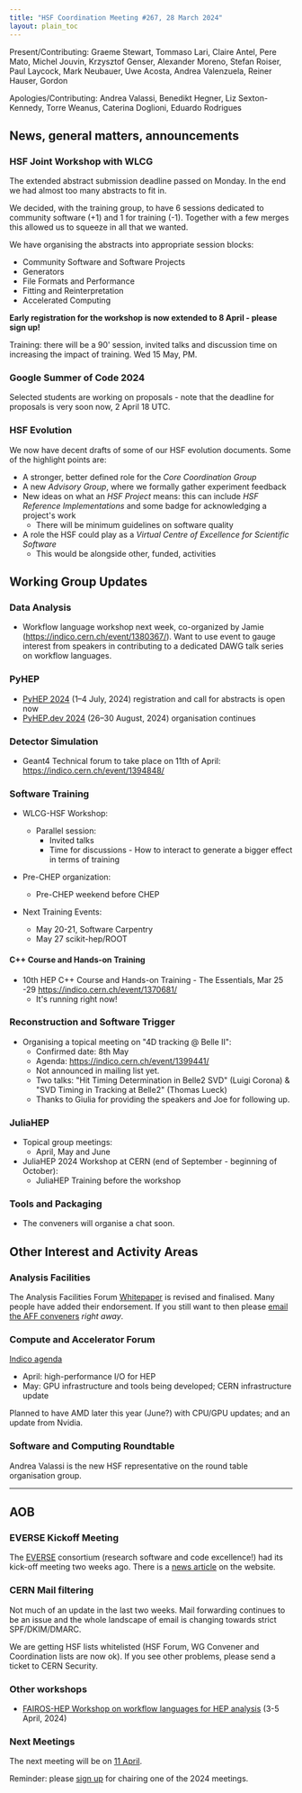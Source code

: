 ```yaml
---
title: "HSF Coordination Meeting #267, 28 March 2024"
layout: plain_toc
---
```


Present/Contributing: Graeme Stewart, Tommaso Lari, Claire Antel, Pere Mato, Michel Jouvin, Krzysztof Genser, Alexander Moreno, Stefan Roiser, Paul Laycock, Mark Neubauer, Uwe Acosta, Andrea Valenzuela, Reiner Hauser, Gordon

Apologies/Contributing: Andrea Valassi, Benedikt Hegner, Liz Sexton-Kennedy, Torre Weanus, Caterina Doglioni, Eduardo Rodrigues

## News, general matters, announcements

### HSF Joint Workshop with WLCG

The extended abstract submission deadline passed on Monday. In the end we had almost too many abstracts to fit in.

We decided, with the training group, to have 6 sessions dedicated to community software (+1) and 1 for training (-1). Together with a few merges this allowed us to squeeze in all that we wanted. 

We have organising the abstracts into appropriate session blocks:

- Community Software and Software Projects
- Generators
- File Formats and Performance
- Fitting and Reinterpretation
- Accelerated Computing

**Early registration for the workshop is now extended to 8 April - please sign up!**

Training: there will be a 90' session, invited talks and discussion time on increasing the impact of training. Wed 15 May, PM.

### Google Summer of Code 2024

Selected students are working on proposals - note that the deadline for proposals is very soon now, 2 April 18 UTC.

### HSF Evolution

We now have decent drafts of some of our HSF evolution documents. Some of the highlight points are:

- A stronger, better defined role for the *Core Coordination Group*
- A new *Advisory Group*, where we formally gather experiment feedback
- New ideas on what an *HSF Project* means: this can include *HSF Reference Implementations* and some badge for acknowledging a project's work
    - There will be minimum guidelines on software quality
- A role the HSF could play as a *Virtual Centre of Excellence for Scientific Software*
    - This would be alongside other, funded, activities

## Working Group Updates

### Data Analysis

- Workflow language workshop next week, co-organized by Jamie (https://indico.cern.ch/event/1380367/). Want to use event to gauge interest from speakers in contributing to a dedicated DAWG talk series on workflow languages.

### PyHEP

- [PyHEP 2024](https://indico.cern.ch/event/1384010/) (1–4 July, 2024) registration and call for abstracts is open now
- [PyHEP.dev 2024](https://indico.cern.ch/e/PyHEP2024.dev) (26–30 August, 2024) organisation continues

### Detector Simulation

- Geant4 Technical forum to take place on 11th of April: <https://indico.cern.ch/event/1394848/>

### Software Training

- WLCG-HSF Workshop:
    - Parallel session:
        - Invited talks
        - Time for discussions - How to interact to generate a bigger effect in terms of training

- Pre-CHEP organization:
    - Pre-CHEP weekend before CHEP

- Next Training Events:
    - May 20-21, Software Carpentry
    - May 27 scikit-hep/ROOT

#### C++ Course and Hands-on Training

- 10th HEP C++ Course and Hands-on Training - The Essentials, Mar 25 -29 <https://indico.cern.ch/event/1370681/>
    - It's running right now!

### Reconstruction and Software Trigger

- Organising a topical meeting on "4D tracking @ Belle II":
    - Confirmed date: 8th May
    - Agenda: <https://indico.cern.ch/event/1399441/>
    - Not announced in mailing list yet.
    - Two talks: "Hit Timing Determination in Belle2 SVD" (Luigi Corona) & "SVD Timing in Tracking at Belle2" (Thomas Lueck)
    - Thanks to Giulia for providing the speakers and Joe for following up.

### JuliaHEP

- Topical group meetings:
    - April, May and June
- JuliaHEP 2024 Workshop at CERN (end of September - beginning of October):
    - JuliaHEP Training before the workshop

### Tools and Packaging

- The conveners will organise a chat soon.

## Other Interest and Activity Areas

### Analysis Facilities

The Analysis Facilities Forum [Whitepaper](https://docs.google.com/document/d/1Pn9KWG-tGQ20OaNFUVlXLQddC7vFsQnu2EHR4DBfTjo/edit?usp=sharing) is revised and finalised. Many people have added their endorsement. If you still want to then please [email the AFF conveners](mailto:hsf-af-forum-convenors@googlegroups.com) *right away*.

### Compute and Accelerator Forum

[Indico agenda](https://indico.cern.ch/category/12741/)

- April: high-performance I/O for HEP
- May: GPU infrastructure and tools being developed; CERN infrastructure update

Planned to have AMD later this year (June?) with CPU/GPU updates; and an update from Nvidia. 

### Software and Computing Roundtable

Andrea Valassi is the new HSF representative on the round table organisation group.

---

## AOB

### EVERSE Kickoff Meeting

The [EVERSE](https://everse.software/) consortium (research software and code excellence!) had its kick-off meeting two weeks ago. There is a [news article](https://everse.software/news/2024-03-11-kickoff/) on the website.

### CERN Mail filtering

Not much of an update in the last two weeks. Mail forwarding continues to be an issue and the whole landscape of email is changing towards strict SPF/DKIM/DMARC.

We are getting HSF lists whitelisted (HSF Forum, WG Convener and Coordination lists are now ok). If you see other problems, please send a ticket to CERN Security.

### Other workshops

- [FAIROS-HEP Workshop on workflow languages for HEP analysis](https://indico.cern.ch/event/1380367/) (3-5 April, 2024)

### Next Meetings

The next meeting will be on [11 April](https://indico.cern.ch/event/1355745/).

Reminder: please [sign up](https://docs.google.com/spreadsheets/d/1Z1Z4payCpieOLiVFcC6y9j-KCj71u6xX232LHUgIHfI/edit) for chairing one of the 2024 meetings.
